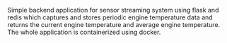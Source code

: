 Simple backend application for sensor streaming system using flask and redis which captures and stores periodic engine temperature data and returns the current engine temperature and average engine temperature. The whole application is containerized using docker.
